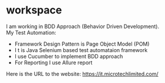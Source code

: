 # workspace
I am working in BDD Approach (Behavior Driven Development).<br />
My Test Automation: 
- Framework Design Pattern is Page Object Model (POM)
- I t is Java Selenium based test automataion framework
- I use Cucumber to implement BDD approach
- For Reporting I use Allure report

Here is the URL to the website: https://it.microtechlimited.com/
